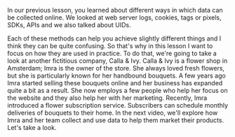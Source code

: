In our previous lesson, you learned about different ways in which data can be collected online. We looked at web server logs, cookies, tags or pixels, SDKs, APIs and we also talked about UIDs.

Each of these methods can help you achieve slightly different things and I think they can be quite confusing. So that's why in this lesson I want to focus on how they are used in practice. To do that, we're going to take a look at another fictitious company, Calla & Ivy. Calla & Ivy is a flower shop in Amsterdam; Imra is the owner of the store. She always loved fresh flowers, but she is particularly known for her handbound bouquets. A few years ago Imra started selling these bouquets online and her business has expanded quite a bit as a result. She now employs a few people who help her focus on the website and they also help her with her marketing. Recently, Imra introduced a flower subscription service. Subscribers can schedule monthly deliveries of bouquets to their home. In the next video, we'll explore how Imra and her team collect and use data to help them market their products. Let's take a look.